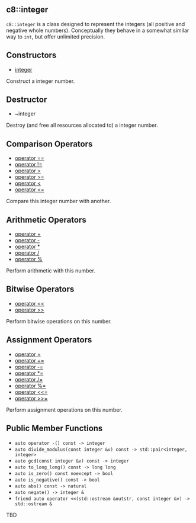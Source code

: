 ## c8::integer ##

`c8::integer` is a class designed to represent the integers (all positive and negative whole numbers).  Conceptually they behave in a somewhat similar way to `int`, but offer unlimited precision.

## Constructors ##

* [integer](c8_integer_integer)

Construct a integer number.

## Destructor ##

* ~integer

Destroy (and free all resources allocated to) a integer number.

## Comparison Operators ##

* [operator ==](c8_integer_operator_compare)
* [operator !=](c8_integer_operator_compare)
* [operator >](c8_integer_operator_compare)
* [operator >=](c8_integer_operator_compare)
* [operator &lt;](c8_integer_operator_compare)
* [operator &lt;=](c8_integer_operator_compare)

Compare this integer number with another.

## Arithmetic Operators ##

* [operator +](c8_integer_operator_arithmetic)
* [operator -](c8_integer_operator_arithmetic)
* [operator *](c8_integer_operator_arithmetic)
* [operator /](c8_integer_operator_arithmetic)
* [operator %](c8_integer_operator_arithmetic)

Perform arithmetic with this number.

## Bitwise Operators ##

* [operator &lt;&lt;](c8_integer_operator_bitwise)
* [operator >>](c8_integer_operator_bitwise)

Perform bitwise operations on this number.

## Assignment Operators ##

* [operator =](c8_integer_operator_assign)
* [operator +=](c8_integer_operator_assign)
* [operator -=](c8_integer_operator_assign)
* [operator *=](c8_integer_operator_assign)
* [operator /=](c8_integer_operator_assign)
* [operator %=](c8_integer_operator_assign)
* [operator &lt;&lt;=](c8_integer_operator_assign)
* [operator >>=](c8_integer_operator_assign)

Perform assignment operations on this number.

## Public Member Functions ##

* `auto operator -() const -> integer`
* `auto divide_modulus(const integer &v) const -> std::pair<integer, integer>`
* `auto gcd(const integer &v) const -> integer`
* `auto to_long_long() const -> long long`
* `auto is_zero() const noexcept -> bool`
* `auto is_negative() const -> bool`
* `auto abs() const -> natural`
* `auto negate() -> integer &`
* `friend auto operator <<(std::ostream &outstr, const integer &v) -> std::ostream &`

TBD

